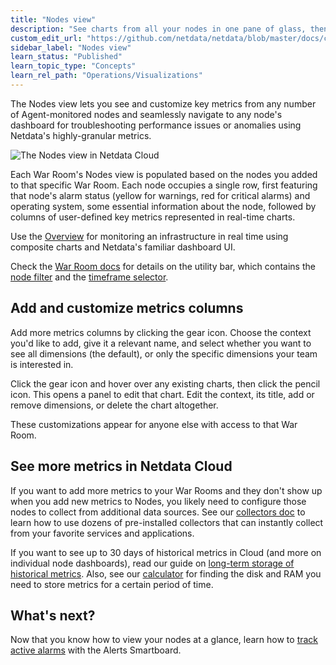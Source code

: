 ```yaml
---
title: "Nodes view"
description: "See charts from all your nodes in one pane of glass, then dive in to embedded dashboards for granular troubleshooting of ongoing issues."
custom_edit_url: "https://github.com/netdata/netdata/blob/master/docs/cloud/visualize/nodes.md"
sidebar_label: "Nodes view"
learn_status: "Published"
learn_topic_type: "Concepts"
learn_rel_path: "Operations/Visualizations"
---
```


The Nodes view lets you see and customize key metrics from any number of Agent-monitored nodes and seamlessly navigate
to any node's dashboard for troubleshooting performance issues or anomalies using Netdata's highly-granular metrics.

![The Nodes view in Netdata
Cloud](https://user-images.githubusercontent.com/1153921/119035218-2eebb700-b964-11eb-8b74-4ec2df0e457c.png)

Each War Room's Nodes view is populated based on the nodes you added to that specific War Room. Each node occupies a
single row, first featuring that node's alarm status (yellow for warnings, red for critical alarms) and operating
system, some essential information about the node, followed by columns of user-defined key metrics represented in
real-time charts.

Use the [Overview](https://github.com/netdata/netdata/blob/master/docs/cloud/visualize/overview.md) for monitoring an infrastructure in real time using
composite charts and Netdata's familiar dashboard UI.

Check the [War Room docs](https://github.com/netdata/netdata/blob/master/docs/cloud/war-rooms.md) for details on the utility bar, which contains the [node
filter](https://github.com/netdata/netdata/blob/master/docs/cloud/war-rooms.md#node-filter) and the [timeframe
selector](https://github.com/netdata/netdata/blob/master/docs/cloud/war-rooms.md#play-pause-force-play-and-timeframe-selector).

## Add and customize metrics columns

Add more metrics columns by clicking the gear icon. Choose the context you'd like to add, give it a relevant name, and
select whether you want to see all dimensions (the default), or only the specific dimensions your team is interested in.

Click the gear icon and hover over any existing charts, then click the pencil icon. This opens a panel to
edit that chart. Edit the context, its title, add or remove dimensions, or delete the chart altogether.

These customizations appear for anyone else with access to that War Room.

## See more metrics in Netdata Cloud

If you want to add more metrics to your War Rooms and they don't show up when you add new metrics to Nodes, you likely
need to configure those nodes to collect from additional data sources. See our [collectors doc](https://github.com/netdata/netdata/blob/master/docs/collect/enable-configure.md) 
to learn how to use dozens of pre-installed collectors that can instantly collect from your favorite services and applications.

If you want to see up to 30 days of historical metrics in Cloud (and more on individual node dashboards), read our guide
on [long-term storage of historical metrics](https://github.com/netdata/netdata/blob/master/docs/guides/longer-metrics-storage.md). Also, see our
[calculator](/docs/store/change-metrics-storage#calculate-the-system-resources-RAM-disk-space-needed-to-store-metrics)
for finding the disk and RAM you need to store metrics for a certain period of time.

## What's next?

Now that you know how to view your nodes at a glance, learn how to [track active
alarms](https://github.com/netdata/netdata/blob/master/docs/cloud/alerts-notifications/view-active-alerts.mdx) with the Alerts Smartboard.
